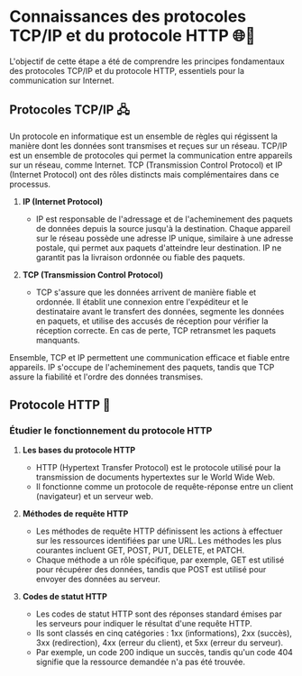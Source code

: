 # Connaissances des protocoles TCP/IP et du protocole HTTP 🌐📡

L'objectif de cette étape a été de comprendre les principes fondamentaux des protocoles TCP/IP et du protocole HTTP, essentiels pour la communication sur Internet.

## Protocoles TCP/IP 🖧

Un protocole en informatique est un ensemble de règles qui régissent la manière dont les données sont transmises et reçues sur un réseau. TCP/IP est un ensemble de protocoles qui permet la communication entre appareils sur un réseau, comme Internet. TCP (Transmission Control Protocol) et IP (Internet Protocol) ont des rôles distincts mais complémentaires dans ce processus.

1. **IP (Internet Protocol)**
   - IP est responsable de l'adressage et de l'acheminement des paquets de données depuis la source jusqu'à la destination. Chaque appareil sur le réseau possède une adresse IP unique, similaire à une adresse postale, qui permet aux paquets d'atteindre leur destination. IP ne garantit pas la livraison ordonnée ou fiable des paquets.

2. **TCP (Transmission Control Protocol)**
   - TCP s'assure que les données arrivent de manière fiable et ordonnée. Il établit une connexion entre l'expéditeur et le destinataire avant le transfert des données, segmente les données en paquets, et utilise des accusés de réception pour vérifier la réception correcte. En cas de perte, TCP retransmet les paquets manquants.

Ensemble, TCP et IP permettent une communication efficace et fiable entre appareils. IP s'occupe de l'acheminement des paquets, tandis que TCP assure la fiabilité et l'ordre des données transmises.

## Protocole HTTP 📑

### Étudier le fonctionnement du protocole HTTP

1. **Les bases du protocole HTTP**
   - HTTP (Hypertext Transfer Protocol) est le protocole utilisé pour la transmission de documents hypertextes sur le World Wide Web.
   - Il fonctionne comme un protocole de requête-réponse entre un client (navigateur) et un serveur web.

2. **Méthodes de requête HTTP**
   - Les méthodes de requête HTTP définissent les actions à effectuer sur les ressources identifiées par une URL. Les méthodes les plus courantes incluent GET, POST, PUT, DELETE, et PATCH.
   - Chaque méthode a un rôle spécifique, par exemple, GET est utilisé pour récupérer des données, tandis que POST est utilisé pour envoyer des données au serveur.

3. **Codes de statut HTTP**
   - Les codes de statut HTTP sont des réponses standard émises par les serveurs pour indiquer le résultat d'une requête HTTP.
   - Ils sont classés en cinq catégories : 1xx (informations), 2xx (succès), 3xx (redirection), 4xx (erreur du client), et 5xx (erreur du serveur).
   - Par exemple, un code 200 indique un succès, tandis qu'un code 404 signifie que la ressource demandée n'a pas été trouvée.
